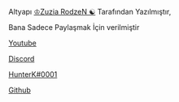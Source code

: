 Altyapı [♔Zuzia RodzeN ☯](https://discord.com/users/623144290553430026) Tarafından Yazılmıştır,

Bana Sadece Paylaşmak İçin verilmiştir 

[Youtube](https://youtube.com/hunterkingyt)

[Discord](https://discord.gg/q3feVKFGrV)

[HunterK#0001](https://discord.com/users/793589155367354388)

[Github](https://github.com/HunterKdev)